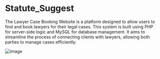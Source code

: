 # Statute_Suggest
The Lawyer Case Booking Website is a platform designed to allow users to find and book lawyers for their legal cases. This system is built using PHP for server-side logic and MySQL for database management. It aims to streamline the process of connecting clients with lawyers, allowing both parties to manage cases efficiently.

![image](https://github.com/user-attachments/assets/fe68c6c5-2a0b-4c1c-982f-4070ae799000)


